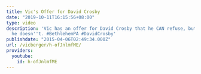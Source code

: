 ```yaml
---
title: Vic's Offer for David Crosby
date: "2019-10-11T16:15:56+08:00"
type: video
description: 'Vic has an offer for David Crosby that he CAN refuse, but Vic hopes
  he doesn''t. #BethlehemPA #DavidCrosby'
publishdate: "2015-04-06T02:49:34.000Z"
url: /vicberger/h-ofJnlmfME/
providers:
  youtube:
    id: h-ofJnlmfME
---
```

